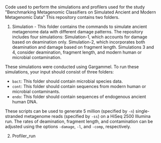 
Code used to perform the simulations and profilers used for the study "Benchmarking Metagenomic Classifiers on Simulated Ancient and Modern Metagenomic Data"
This repository contains two folders.
1. Simulation -
This folder contains the commands to simulate ancient metagenome data with different damage patterns.
The repository includes four simulations:
Simulation-1, which accounts for damage based on deamination only.
Simulation-2, which incorporates both deamination and damage based on fragment length.
Simulations 3 and 4, consider deamination, fragment length, and modern human or microbial contamination.

These simulations were conducted using Gargammel. To run these simulations, your input should consist of three folders:
   - `bact`: This folder should contain microbial species data.
   - `cont`: This folder should contain sequences from modern human or microbial contaminants.
   - `endo`: This folder should contain sequences of endogenous ancient human DNA.

These scripts can be used to generate 5 million (specified by `-n`) single-stranded metagenome reads (specified by `-ss`) on a HiSeq 2500 Illumina run. The rates of deamination, fragment length, and contamination can be adjusted using the options `-damage`, `-l`, and `-comp`, respectively.   

2. Profiler_run
   
   
   


